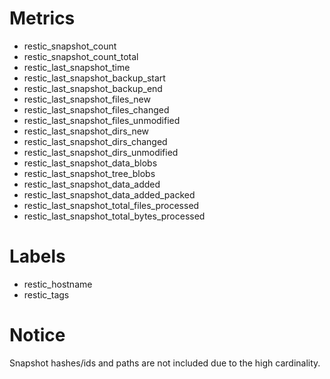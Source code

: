 # Metrics

- restic_snapshot_count
- restic_snapshot_count_total
- restic_last_snapshot_time
- restic_last_snapshot_backup_start
- restic_last_snapshot_backup_end
- restic_last_snapshot_files_new
- restic_last_snapshot_files_changed
- restic_last_snapshot_files_unmodified
- restic_last_snapshot_dirs_new
- restic_last_snapshot_dirs_changed
- restic_last_snapshot_dirs_unmodified
- restic_last_snapshot_data_blobs
- restic_last_snapshot_tree_blobs
- restic_last_snapshot_data_added
- restic_last_snapshot_data_added_packed
- restic_last_snapshot_total_files_processed
- restic_last_snapshot_total_bytes_processed

# Labels

- restic_hostname
- restic_tags

# Notice
Snapshot hashes/ids and paths are not included due to the high cardinality.